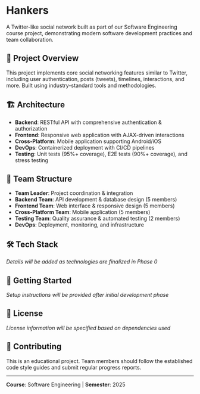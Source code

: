 # Hankers

A Twitter-like social network built as part of our Software Engineering course project, demonstrating modern software development practices and team collaboration.

## 🎯 Project Overview

This project implements core social networking features similar to Twitter, including user authentication, posts (tweets), timelines, interactions, and more. Built using industry-standard tools and methodologies.

## 🏗️ Architecture

- **Backend**: RESTful API with comprehensive authentication & authorization
- **Frontend**: Responsive web application with AJAX-driven interactions
- **Cross-Platform**: Mobile application supporting Android/iOS
- **DevOps**: Containerized deployment with CI/CD pipelines
- **Testing**: Unit tests (95%+ coverage), E2E tests (90%+ coverage), and stress testing

## 👥 Team Structure

- **Team Leader**: Project coordination & integration
- **Backend Team**: API development & database design (5 members)
- **Frontend Team**: Web interface & responsive design (5 members)
- **Cross-Platform Team**: Mobile application (5 members)
- **Testing Team**: Quality assurance & automated testing (2 members)
- **DevOps**: Deployment, monitoring, and infrastructure

## 🛠️ Tech Stack

*Details will be added as technologies are finalized in Phase 0*

## 🚀 Getting Started

*Setup instructions will be provided after initial development phase*

## 📝 License

*License information will be specified based on dependencies used*

## 🤝 Contributing

This is an educational project. Team members should follow the established code style guides and submit regular progress reports.

---

**Course**: Software Engineering | **Semester**: 2025
